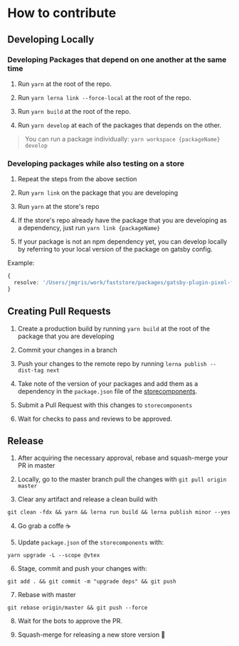 # How to contribute

## Developing Locally

### Developing Packages that depend on one another at the same time

1. Run `yarn` at the root of the repo.

2. Run `yarn lerna link --force-local` at the root of the repo.

3. Run `yarn build` at the root of the repo.

4. Run `yarn develop` at each of the packages that depends on the other.

> You can run a package individually: `yarn workspace {packageName} develop`

### Developing packages while also testing on a store

1. Repeat the steps from the above section

2. Run `yarn link` on the package that you are developing

3. Run `yarn` at the store's repo

4. If the store's repo already have the package that you are developing as a dependency, just run `yarn link {packageName}`

5. If your package is not an npm dependency yet, you can develop locally by referring to your local version of the package on gatsby config.

Example:

```ts
{
  resolve: '/Users/jmgris/work/faststore/packages/gatsby-plugin-pixel-facebook'
}
```

## Creating Pull Requests

1. Create a production build by running `yarn build` at the root of the package that you are developing

2. Commit your changes in a branch

3. Push your changes to the remote repo by running `lerna publish --dist-tag next`

4. Take note of the version of your packages and add them as a dependency in the `package.json` file of the [storecomponents](https://github.com/vtex-sites/storecomponents.store).

5. Submit a Pull Request with this changes to `storecomponents`

6. Wait for checks to pass and reviews to be approved.

## Release

1. After acquiring the necessary approval, rebase and squash-merge your PR in master

2. Locally, go to the master branch pull the changes with `git pull origin master`

3. Clear any artifact and release a clean build with
```
git clean -fdx && yarn && lerna run build && lerna publish minor --yes
```

4. Go grab a coffe ☕

5. Update `package.json` of the `storecomponents` with:
```
yarn upgrade -L --scope @vtex
```

6. Stage, commit and push your changes with:
```
git add . && git commit -m "upgrade deps" && git push
```

7. Rebase with master
```
git rebase origin/master && git push --force
```

8. Wait for the bots to approve the PR.

9. Squash-merge for releasing a new store version 🎉
